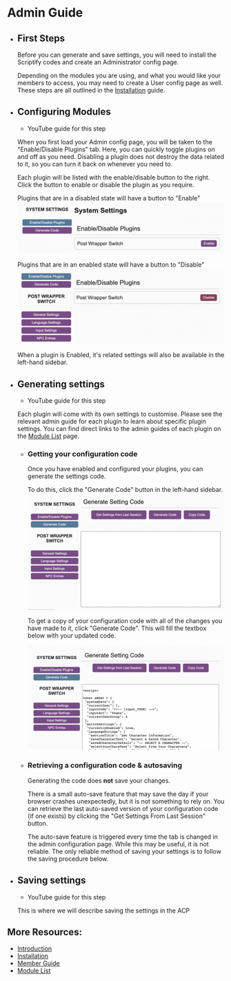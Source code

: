 # Admin Guide

- ## First Steps

  Before you can generate and save settings, you will need to install the Scriptify codes and create an Administrator config page.

  Depending on the modules you are using, and what you would like your members to access, you may need to create a User config page as well. These steps are all outlined in the [Installation](./installing.md) guide.

- ## Configuring Modules

  - YouTube guide for this step

  When you first load your Admin config page, you will be taken to the "Enable/Disable Plugins" tab. Here, you can quickly toggle plugins on and off as you need. Disabling a plugin does not destroy the data related to it, so you can turn it back on whenever you need to.

  Each plugin will be listed with the enable/disable button to the right. Click the button to enable or disable the plugin as you require.

  Plugins that are in a disabled state will have a button to "Enable"
  ![The plugin list with Wrapper Switch disabled](./doc_images/pluginDisabled.png)

  Plugins that are in an enabled state will have a button to "Disable"
  ![The plugin list with Wrapper Switch enabled](./doc_images/pluginDisable.png)

  When a plugin is Enabled, it's related settings will also be available in the left-hand sidebar.

- ## Generating settings

  - YouTube guide for this step

  Each plugin will come with its own settings to customise. Please see the relevant admin guide for each plugin to learn about specific plugin settings. You can find direct links to the admin guides of each plugin on the [Module List](./moduleList.md) page.

  - ### Getting your configuration code

    Once you have enabled and configured your plugins, you can generate the settings code.

    To do this, click the "Generate Code" button in the left-hand sidebar.
    ![The Generate Code tab](./doc_images/generateCode.png)

    To get a copy of your configuration code with all of the changes you have made to it, click "Generate Code". This will fill the textbox below with your updated code.

    ![Generate code tab with generated code](./doc_images/generatedCode.png)

  - ### Retrieving a configuration code & autosaving

    Generating the code does **not** save your changes.

    There is a small auto-save feature that may save the day if your browser crashes unexpectedly, but it is not something to rely on. You can retrieve the last auto-saved version of your configuration code (if one exists) by clicking the "Get Settings From Last Session" button.

    The auto-save feature is triggered every time the tab is changed in the admin configuration page. While this may be useful, it is not reliable. The only reliable method of saving your settings is to follow the saving procedure below.

- ## Saving settings

  - YouTube guide for this step

  This is where we will describe saving the settings in the ACP

## More Resources:

- [Introduction](../README.md)
- [Installation](./installing.md)
- [Member Guide](./memberguide.md)
- [Module List](./moduleList.md)
